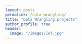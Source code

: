```yaml
---
layout: posts
permalink: /data-wrangling/
title: "Data Wrangling projects"
author_profile: true
header:
  image: "/images/IoT.jpg"
---
```

